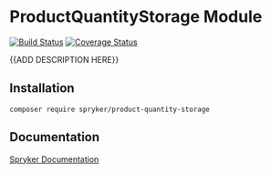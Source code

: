 # ProductQuantityStorage Module
[![Build Status](https://travis-ci.org/spryker/product-quantity-storage.svg)](https://travis-ci.org/spryker/product-quantity-storage)
[![Coverage Status](https://coveralls.io/repos/github/spryker/product-quantity-storage/badge.svg)](https://coveralls.io/github/spryker/product-quantity-storage)

{{ADD DESCRIPTION HERE}}

## Installation

```
composer require spryker/product-quantity-storage
```

## Documentation

[Spryker Documentation](https://academy.spryker.com/developing_with_spryker/module_guide/modules.html)
